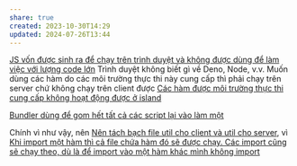 ```yaml
---
share: true
created: 2023-10-30T14:29
updated: 2024-07-26T13:44
---
```

[JS vốn được sinh ra để chạy trên trình duyệt và không được dùng để làm việc với lượng code lớn](../../../%C3%9D%20%C4%91%E1%BB%93%20thi%E1%BA%BFt%20k%E1%BA%BF/JS%20v%E1%BB%91n%20%C4%91%C6%B0%E1%BB%A3c%20sinh%20ra%20%C4%91%E1%BB%83%20ch%E1%BA%A1y%20tr%C3%AAn%20tr%C3%ACnh%20duy%E1%BB%87t%20v%C3%A0%20kh%C3%B4ng%20%C4%91%C6%B0%E1%BB%A3c%20d%C3%B9ng%20%C4%91%E1%BB%83%20l%C3%A0m%20vi%E1%BB%87c%20v%E1%BB%9Bi%20l%C6%B0%E1%BB%A3ng%20code%20l%E1%BB%9Bn.md)
Trình duyệt không biết gì về Deno, Node, v.v. Muốn dùng các hàm do các môi trường thực thi này cung cấp thì phải chạy trên server chứ không chạy trên client được
[Các hàm được môi trường thực thi cung cấp không hoạt động được ở island](../../../../../Web/Framework/Island,%20state/C%C3%A1c%20h%C3%A0m%20%C4%91%C6%B0%E1%BB%A3c%20m%C3%B4i%20tr%C6%B0%E1%BB%9Dng%20th%E1%BB%B1c%20thi%20cung%20c%E1%BA%A5p%20kh%C3%B4ng%20ho%E1%BA%A1t%20%C4%91%E1%BB%99ng%20%C4%91%C6%B0%E1%BB%A3c%20%E1%BB%9F%20island.md)

[Bundler dùng để gom hết tất cả các script lại vào làm một](./Bundler%20d%C3%B9ng%20%C4%91%E1%BB%83%20gom%20h%E1%BA%BFt%20t%E1%BA%A5t%20c%E1%BA%A3%20c%C3%A1c%20script%20l%E1%BA%A1i%20v%C3%A0o%20l%C3%A0m%20m%E1%BB%99t.md)

Chính vì như vậy, nên [Nên tách bạch file util cho client và util cho server](../../../../../Kh%C3%A1i%20ni%E1%BB%87m%20c%C6%A1%20b%E1%BA%A3n%20v%C3%A0%20nguy%C3%AAn%20l%C3%BD%20l%E1%BA%ADp%20tr%C3%ACnh/Kh%C3%A1i%20ni%E1%BB%87m%20c%C6%A1%20b%E1%BA%A3n%20v%E1%BB%81%20l%E1%BA%ADp%20tr%C3%ACnh%20h%C6%B0%E1%BB%9Bng%20v%E1%BA%ADt%20th%E1%BB%83/M%C3%B4%20%C4%91un/N%C3%AAn%20t%C3%A1ch%20b%E1%BA%A1ch%20file%20util%20cho%20client%20v%C3%A0%20util%20cho%20server.md), vì [Khi import một hàm thì cả file chứa hàm đó sẽ được chạy. Các import cũng sẽ chạy theo, dù là để import vào một hàm khác mình không import](../../../../../Kh%C3%A1i%20ni%E1%BB%87m%20c%C6%A1%20b%E1%BA%A3n%20v%C3%A0%20nguy%C3%AAn%20l%C3%BD%20l%E1%BA%ADp%20tr%C3%ACnh/Kh%C3%A1i%20ni%E1%BB%87m%20c%C6%A1%20b%E1%BA%A3n%20v%E1%BB%81%20l%E1%BA%ADp%20tr%C3%ACnh%20h%C6%B0%E1%BB%9Bng%20v%E1%BA%ADt%20th%E1%BB%83/M%C3%B4%20%C4%91un/Khi%20import%20m%E1%BB%99t%20h%C3%A0m%20th%C3%AC%20c%E1%BA%A3%20file%20ch%E1%BB%A9a%20h%C3%A0m%20%C4%91%C3%B3%20s%E1%BA%BD%20%C4%91%C6%B0%E1%BB%A3c%20ch%E1%BA%A1y.%20C%C3%A1c%20import%20c%C5%A9ng%20s%E1%BA%BD%20ch%E1%BA%A1y%20theo,%20d%C3%B9%20l%C3%A0%20%C4%91%E1%BB%83%20import%20v%C3%A0o%20m%E1%BB%99t%20h%C3%A0m%20kh%C3%A1c%20m%C3%ACnh%20kh%C3%B4ng%20import.md)